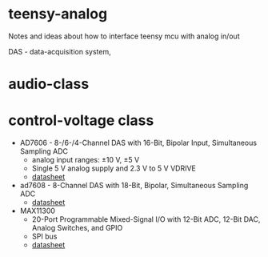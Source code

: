 # teensy-analog
Notes and ideas about how to interface teensy mcu with analog in/out

DAS - data-acquisition system,

# audio-class 
# control-voltage class
* AD7606 - 8-/6-/4-Channel DAS with 16-Bit, Bipolar Input, Simultaneous Sampling ADC  
  * analog input ranges: ±10 V, ±5 V
  * Single 5 V analog supply and 2.3 V to 5 V VDRIVE
  * [datasheet](https://www.plexishop.it/pdf/AD7606.pdf)
* ad7608 - 8-Channel DAS with 18-Bit, Bipolar, Simultaneous Sampling ADC
  * [datasheet](https://www.analog.com/en/products/ad7608.html)
* MAX11300
  * 20-Port Programmable Mixed-Signal I/O with 12-Bit ADC, 12-Bit DAC, Analog Switches, and GPIO  
  * SPI bus
  * [datasheet](https://www.maximintegrated.com/en/products/analog/data-converters/analog-to-digital-converters/MAX11300.html)
